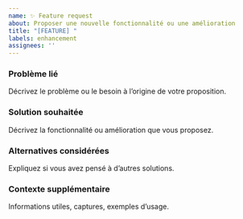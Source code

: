 ```yaml
---
name: ✨ Feature request
about: Proposer une nouvelle fonctionnalité ou une amélioration
title: "[FEATURE] "
labels: enhancement
assignees: ''
---
```


### Problème lié
Décrivez le problème ou le besoin à l’origine de votre proposition.

### Solution souhaitée
Décrivez la fonctionnalité ou amélioration que vous proposez.

### Alternatives considérées
Expliquez si vous avez pensé à d’autres solutions.

### Contexte supplémentaire
Informations utiles, captures, exemples d’usage.
